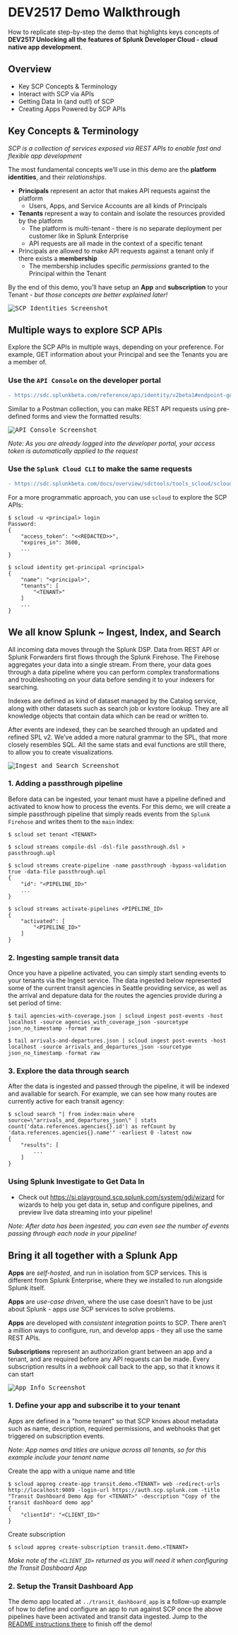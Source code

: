 # DEV2517 Demo Walkthrough

How to replicate step-by-step the demo that highlights keys concepts of **DEV2517 Unlocking all the features of Splunk Developer Cloud - cloud native app development**.

## Overview

* Key SCP Concepts & Terminology
* Interact with SCP via APIs
* Getting Data In (and out!) of SCP
* Creating Apps Powered by SCP APIs

## Key Concepts & Terminology

_SCP is a collection of services exposed via REST APIs to enable fast and flexible app development_

The most fundamental concepts we’ll use in this demo are the **platform identities**, and their *relationships*.
- **Principals** represent an actor that makes API requests against the platform
  - Users, Apps, and Service Accounts are all kinds of Principals
- **Tenants** represent a way to contain and isolate the resources provided by the platform
  - The platform is multi-tenant - there is no separate deployment per customer like in Splunk Enterprise 
  - API requests are all made in the context of a specific tenant
- Principals are allowed to make API requests against a tenant only if there exists a **membership**
  - The membership includes specific *permissions* granted to the Principal within the Tenant

By the end of this demo, you’ll have setup an **App** and **subscription** to your Tenant - *but those concepts are better explained later!*

<kbd>![SCP Identities Screenshot](./identities.png)</kbd>

## Multiple ways to explore SCP APIs

Explore the SCP APIs in multiple ways, depending on your preference. For example, GET information about your Principal and see the Tenants you are a member of.

### Use the `API Console` on the developer portal

```diff
- https://sdc.splunkbeta.com/reference/api/identity/v2beta1#endpoint-getPrincipal
```

Similar to a Postman collection, you can make REST API requests using pre-defined forms and view the formatted results:

<kbd>![API Console Screenshot](./api-console.png)</kbd>

_Note: As you are already logged into the developer portal, your access token is automatically applied to the request_

### Use the `Splunk Cloud CLI` to make the same requests

```diff
- https://sdc.splunkbeta.com/docs/overview/sdctools/tools_scloud/scloud_identity#get-principal
```

For a more programmatic approach, you can use `scloud` to explore the SCP APIs:

    $ scloud -u <principal> login
    Password: 
    {
        "access_token": "<<REDACTED>>",
        "expires_in": 3600,
        ...
    }
    
    $ scloud identity get-principal <principal>
    {
        "name": "<principal>",
        "tenants": [
            "<TENANT>"
        ]
        ...
    }

## We all know Splunk ~ Ingest, Index, and Search

All incoming data moves through the Splunk DSP. Data from REST API or Splunk Forwarders first flows through the Splunk Firehose. The Firehose aggregates your data into a single stream. From there, your data goes through a data pipeline where you can perform complex transformations and troubleshooting on your data before sending it to your indexers for searching.

Indexes are defined as kind of dataset managed by the Catalog service, along with other datasets such as search job or kvstore lookup. They are all knowledge objects that contain data which can be read or written to.

After events are indexed, they can be searched through an updated and refined SPL v2. We’ve added a more natural grammar to the SPL, that more closely resembles SQL. All the same stats and eval functions are still there, to allow you to create visualizations.

<kbd>![Ingest and Search Screenshot](./ingest-search.png)</kbd>

### 1. Adding a passthrough pipeline

Before data can be ingested, your tenant must have a pipeline defined and activated to know how to process the events. For this demo, we will create a simple passthrough pipeline that simply reads events from the `Splunk Firehose` and writes them to the `main` index:

    $ scloud set tenant <TENANT>
    
    $ scloud streams compile-dsl -dsl-file passthrough.dsl > passthrough.upl
    
    $ scloud streams create-pipeline -name passthrough -bypass-validation true -data-file passthrough.upl
    {
        "id": "<PIPELINE_ID>"
        ...
    }
    
    $ scloud streams activate-pipelines <PIPELINE_ID>
    {
        "activated": [
            "<PIPELINE_ID>"
        ]
    }
    
### 2. Ingesting sample transit data

Once you have a pipeline activated, you can simply start sending events to your tenants via the Ingest service. The data ingested below represented some of the current transit agencies in Seattle providing service, as well as the arrival and depature data for the routes the agencies provide during a set period of time:

    $ tail agencies-with-coverage.json | scloud ingest post-events -host localhost -source agencies_with_coverage_json -sourcetype json_no_timestamp -format raw
    
    $ tail arrivals-and-departures.json | scloud ingest post-events -host localhost -source arrivals_and_departures_json -sourcetype json_no_timestamp -format raw

### 3. Explore the data through search

After the data is ingested and passed through the pipeline, it will be indexed and available for search. For example, we can see how many routes are currently active for each transit agency:

    $ scloud search "| from index:main where source=\"arrivals_and_departures_json\" | stats count('data.references.agencies{}.id') as refCount by 'data.references.agencies{}.name'" -earliest 0 -latest now
    {
        "results": [
            ...
        ]
    }

### Using Splunk Investigate to Get Data In

* Check out https://si.playground.scp.splunk.com/system/gdi/wizard for wizards to help you get data in, setup and configure pipelines, and preview live data streaming into your pipeline!

_Note: After data has been ingested, you can even see the number of events passing through each node in your pipeline!_

## Bring it all together with a Splunk App

**Apps** are *self-hosted*, and run in isolation from SCP services. This is different from Splunk Enterprise, where they we installed to run alongside Splunk itself. 

**Apps** are *use-case driven*, where the use case doesn’t have to be just about Splunk - apps *use* SCP services to solve problems. 

**Apps** are developed with *consistent integration* points to SCP. There aren’t a million ways to configure, run, and develop apps - they all use the same REST APIs.

**Subscriptions** represent an authorization grant between an app and a tenant, and are required before any API requests can be made. Every subscription results in a *webhook* call back to the app, so that it knows it can start

<kbd>![App Info Screenshot](./app-info.png)</kbd>

### 1. Define your app and subscribe it to your tenant

Apps are defined in a "home tenant" so that SCP knows about metadata such as name, description, required permissions, and webhooks that get triggered on subscription events.

_Note: App names and titles are unique across all tenants, so for this example include your tenant name_

Create the app with a unique name and title

    $ scloud appreg create-app transit.demo.<TENANT> web -redirect-urls http://localhost:9009 -login-url https://auth.scp.splunk.com -title "Transit Dashboard Demo App for <TENANT>" -description "Copy of the transit dashboard demo app"
    {
        "clientId": "<CLIENT_ID>"
    }

Create subscription

    $ scloud appreg create-subscription transit.demo.<TENANT>

_Make note of the `<CLIENT_ID>` returned as you will need it when configuring the Transit Dashboard App_

### 2. Setup the Transit Dashboard App

The demo app located at `../transit_dashboard_app` is a follow-up example of how to define and configure an app to run against SCP once the above pipelines have been activated and transit data ingested. Jump to the [README instructions there](https://github.com/splunk/conf19-scp-workshop/blob/master/transit_dashboard_app/README.md) to finish off the demo!

